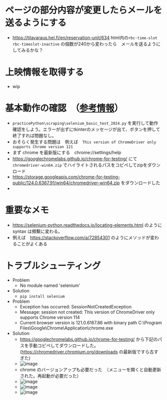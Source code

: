 <link rel="stylesheet" type="text/css" href="/assets/css/styles.css" />

# ページの部分内容が変更したらメールを送るようにする
* https://tilavaraus.hel.fi/en/reservation-unit/634 html内の`rbc-time-slot rbc-timeslot-inactive` の個数が240から変わったら　メールを送るようにしてみるかな？

# 上映情報を取得する
* wip

# 基本動作の確認　（[参考情報](https://qiita.com/tomomi-kawashita/items/1a1e03d5ee590823b92e)）
* `practicePython\scraping\selenium_basic_test_2024.py` を実行して動作確認をしよう。エラーが出ずにtkinterのメッセージが出て、ボタンを押して終了すれば問題なし。
* おそらく発生する問題は　例えば　`This version of ChromeDriver only supports Chrome version 121`
* まず chrome を最新版にする　chrome://settings/help
* https://googlechromelabs.github.io/chrome-for-testing/ にて　`chromedriver-win64.zip` でハイライトされるパスをコピペしてzipをダウンロード
* https://storage.googleapis.com/chrome-for-testing-public/124.0.6367.91/win64/chromedriver-win64.zip をダウンロードした
* 

# 重要なメモ
* https://selenium-python.readthedocs.io/locating-elements.html のように syntax は頻繫に変わる。
* 例えば　https://stackoverflow.com/a/72854301 のようにメソッドが変わることがよくある

# トラブルシューティング
* Problem
  * No module named 'selenium'
* Solution
  * `pip install selenium`
* Problem
  * Exception has occurred: SessionNotCreatedException
  * Message: session not created: This version of ChromeDriver only supports Chrome version 114
  * Current browser version is 121.0.6167.86 with binary path C:\Program Files\Google\Chrome\Application\chrome.exe
* Solution
  * https://googlechromelabs.github.io/chrome-for-testing/ から下記のパスを手動コピペしてダウンロードした。 (https://chromedriver.chromium.org/downloads の最新版ですら古すぎた)
  * ![image](https://github.com/jamad/jamad.github.io/assets/949913/8957289a-ae1b-4925-8ee8-9c7d1562ff15)
  * chrome のバージョンアップも必要だった　（メニューを開くと自動更新された。再起動が必要だった）
  * ![image](https://github.com/jamad/jamad.github.io/assets/949913/6194ca6c-5c55-421a-b92a-cbb1e4db462a)
  * ![image](https://github.com/jamad/jamad.github.io/assets/949913/de0cb40e-2ca7-4252-bc67-3f2a5603f77b)
  * ![image](https://github.com/jamad/jamad.github.io/assets/949913/71f413e4-bab6-4fce-9398-f1fa52d2e624)



